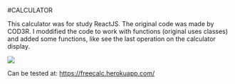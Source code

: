 #CALCULATOR

This calculator was for study ReactJS. The original code was made by COD3R. I moddified the code to work with functions (original uses classes) and added some functions, like see the last operation on the calculator display.


![](https://media.giphy.com/media/7fO8nxsXsyOpzuc2tm/giphy.gif)


Can be tested at: https://freecalc.herokuapp.com/
